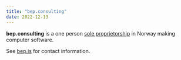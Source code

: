 ```yaml
---
title: "bep.consulting"
date: 2022-12-13
---
```



**bep.consulting** is a one person [sole proprietorship](https://en.wikipedia.org/wiki/Enkeltpersonforetak) in Norway making computer software.

See [bep.is](https://bep.is) for contact information.  